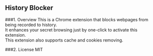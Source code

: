History Blocker
---------------
###1. Overview
This is a Chrome extension that blocks webpages from being recorded to history.  
It enhances your secret browsing just by one-click to activate this extension.  
This extension also supports cache and cookies removing.

###2. License
MIT